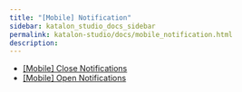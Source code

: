 ```yaml
---
title: "[Mobile] Notification" 
sidebar: katalon_studio_docs_sidebar
permalink: katalon-studio/docs/mobile_notification.html 
description: 
---
```

*   [\[Mobile\] Close Notifications](/display/KD/%5BMobile%5D+Close+Notifications)
*   [\[Mobile\] Open Notifications](/display/KD/%5BMobile%5D+Open+Notifications)